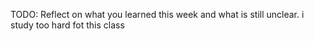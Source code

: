 TODO: Reflect on what you learned this week and what is still unclear.
i study too hard fot this class
